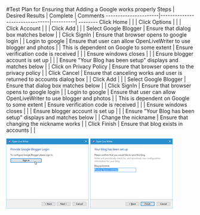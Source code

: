 #Test Plan for Ensuring that Adding a Google works properly
Steps                 | Desired Results                | Complete | Comments
----------------------|--------------------------------|----------| --------
Click Home | | |
Click Options | | |
Click Account | | | 
Click Add | | |
Select Google Blogger | Ensure that dialog box matches below | | 
Click SignIn | Ensure that browser opens to google login | | 
Login to google | Ensure that user can allow OpenLiveWriter to use blogger and photos | | This is dependent on Google to some extent
 | Ensure verification code is received | | 
 | Ensure windows closes | | 
 | Ensure blogger account is set up | | 
 | Ensure "Your Blog has been setup" displays and matches below | |
Click on Privacy Policy | Ensure that browser opens to the privacy policy | | 
Click Cancel | Ensure that canceling works and user is returned to accounts dialog box | |
Click Add | | |
Select Google Blogger | Ensure that dialog box matches below | | 
Click SignIn | Ensure that browser opens to google login | | 
Login to google | Ensure that user can allow OpenLiveWriter to use blogger and photos | | This is dependent on Google to some extent
 | Ensure verification code is received | | 
 | Ensure windows closes | | 
 | Ensure blogger account is set up | | 
 | Ensure "Your Blog has been setup" displays and matches below | | 
Change the nickname | Ensure that changing the nickname works | |
Click Finish | Ensure that blog exists in accounts | |
 
![Google Login dialog box](images/googleLogin.png)
![Confirm save and change nickname dialog box](images/confirmNickname.png)
